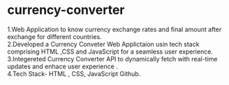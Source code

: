 # currency-converter

1.Web Application to know currency exchange rates  and final amount after exchange for different countries.\
2.Developed a Currency Conveter Web Applictaion usin tech stack comprising HTML ,CSS and JavaScript for a seamless user experience.\
3.Integereted Currency Converter API to dynamically fetch with real-time updates and enhace user experience .\
4.Tech Stack- HTML , CSS, JavaScript Github.   
